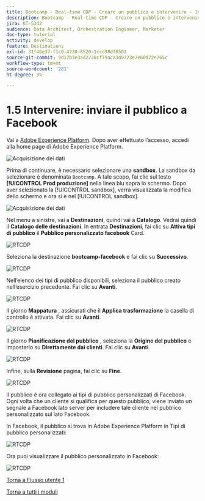 ```yaml
---
title: Bootcamp - Real-time CDP - Creare un pubblico e intervenire - Inviare il pubblico a DV360
description: Bootcamp - Real-time CDP - Creare un pubblico e intervenire - Inviare il pubblico a DV360
jira: KT-5342
audience: Data Architect, Orchestration Engineer, Marketer
doc-type: tutorial
activity: develop
feature: Destinations
exl-id: 31f46e37-f1c0-4730-8520-1ccd98df6501
source-git-commit: 9d12b3e3ad2238cf79aca3d9723e7e60d72e765c
workflow-type: tm+mt
source-wordcount: '281'
ht-degree: 3%

---
```


# 1.5 Intervenire: inviare il pubblico a Facebook

Vai a [Adobe Experience Platform](https://experience.adobe.com/platform). Dopo aver effettuato l’accesso, accedi alla home page di Adobe Experience Platform.

![Acquisizione dei dati](./images/home.png)

Prima di continuare, è necessario selezionare una **sandbox**. La sandbox da selezionare è denominata ``Bootcamp``. A tale scopo, fai clic sul testo **[!UICONTROL Prod produzione]** nella linea blu sopra lo schermo. Dopo aver selezionato la [!UICONTROL sandbox], verrà visualizzata la modifica dello schermo e ora si è nel [!UICONTROL sandbox].

![Acquisizione dei dati](./images/sb1.png)

Nel menu a sinistra, vai a **Destinazioni**, quindi vai a **Catalogo**. Vedrai quindi il **Catalogo delle destinazioni**. In entrata **Destinazioni**, fai clic su **Attiva tipi di pubblico** il **Pubblico personalizzato facebook** Card.

![RTCDP](./images/rtcdpgoogleseg.png)

Seleziona la destinazione **bootcamp-facebook** e fai clic su **Successivo**.

![RTCDP](./images/rtcdpcreatedest2.png)

Nell’elenco dei tipi di pubblico disponibili, seleziona il pubblico creato nell’esercizio precedente. Fai clic su **Avanti**.

![RTCDP](./images/rtcdpcreatedest3.png)

Il giorno **Mappatura** , assicurati che il **Applica trasformazione** la casella di controllo è attivata. Fai clic su **Avanti**.

![RTCDP](./images/rtcdpcreatedest4a.png)

Il giorno **Pianificazione del pubblico** , seleziona la **Origine del pubblico** e impostarlo su **Direttamente dai clienti**. Fai clic su **Avanti**.

![RTCDP](./images/rtcdpcreatedest4.png)

Infine, sulla **Revisione** pagina, fai clic su **Fine**.

![RTCDP](./images/rtcdpcreatedest5.png)

Il pubblico è ora collegato ai tipi di pubblico personalizzati di Facebook. Ogni volta che un cliente si qualifica per questo pubblico, viene inviato un segnale a Facebook lato server per includere tale cliente nel pubblico personalizzato sul lato Facebook.

In Facebook, il pubblico si trova in Adobe Experience Platform in Tipi di pubblico personalizzati:

![RTCDP](./images/rtcdpcreatedest5b.png)

Ora puoi visualizzare il pubblico personalizzato in Facebook:

![RTCDP](./images/rtcdpcreatedest5a.png)

[Torna a Flusso utente 1](./uc1.md)

[Torna a tutti i moduli](../../overview.md)
